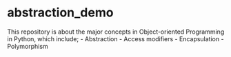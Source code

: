 # abstraction_demo

This repository is about the major concepts in Object-oriented Programming in Python, which include;
    - Abstraction
    - Access modifiers
    - Encapsulation
    - Polymorphism


